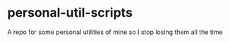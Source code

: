 # personal-util-scripts
A repo for some personal utilities of mine so I stop losing them all the time
